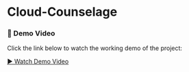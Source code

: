 # Cloud-Counselage

### 🎥 Demo Video

Click the link below to watch the working demo of the project:

[▶️ Watch Demo Video](https://drive.google.com/file/d/1_PUTbdCemYbHhVL7QMwHMCh8zOwegMBf/view?usp=sharing)
